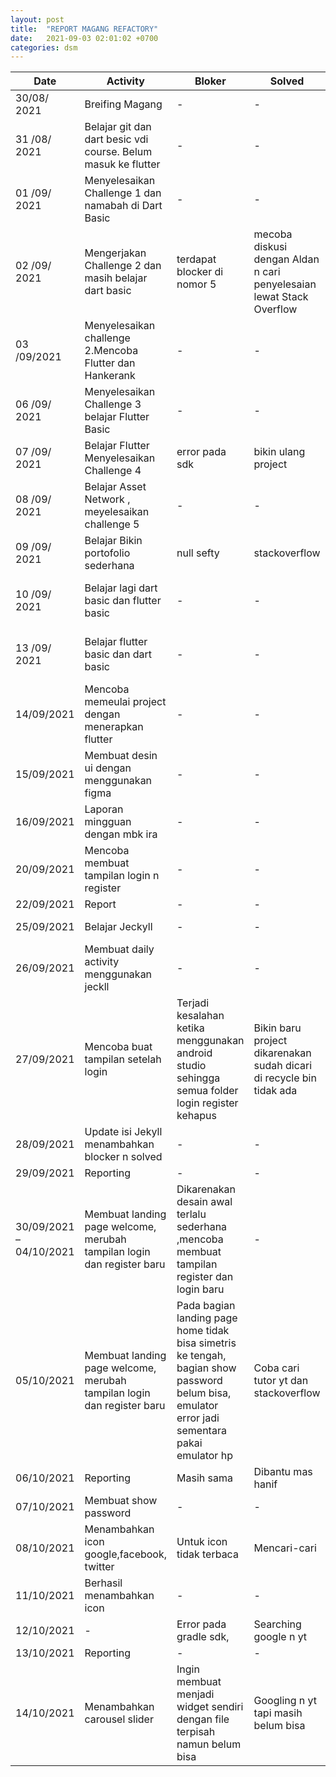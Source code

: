 ```yaml
---
layout: post
title:  "REPORT MAGANG REFACTORY"
date:   2021-09-03 02:01:02 +0700
categories: dsm
---
```

| Date | Activity | Bloker | Solved | Repository |
| --- | --- | --- | --- | --- |
| 30/08/ 2021 | Breifing Magang | - | - | - |
| 31 /08/ 2021 | Belajar git dan dart besic vdi course. Belum masuk ke flutter | - | - | [https://github.com/thefvnday/Dart\_Basic.git](https://github.com/thefvnday/Dart_Basic.git) |
| 01 /09/ 2021 | Menyelesaikan Challenge 1 dan namabah di Dart Basic | - | - | [https://github.com/thefvnday/RefactoryChallengeDay1Portofolio.github.io.git](https://github.com/thefvnday/RefactoryChallengeDay1Portofolio.github.io.git) |
| 02 /09/ 2021 | Mengerjakan Challenge 2 dan masih belajar dart basic | terdapat blocker di nomor 5 | mecoba diskusi dengan Aldan n cari penyelesaian lewat Stack Overflow | [https://github.com/thefvnday/RefactoryChallengeDay2.git](https://github.com/thefvnday/RefactoryChallengeDay2.git) |
| 03 /09/2021 | Menyelesaikan challenge 2.Mencoba Flutter dan Hankerank | - | - | [https://github.com/thefvnday/RefactoryChallengeDay2.git](https://github.com/thefvnday/RefactoryChallengeDay2.git) |
| 06 /09/ 2021 | Menyelesaikan Challenge 3 belajar Flutter Basic | - | - | [https://github.com/thefvnday/RefactoryChallengeDay3.git](https://github.com/thefvnday/RefactoryChallengeDay3.git) |
| 07 /09/ 2021 | Belajar Flutter Menyelesaikan Challenge 4 | error pada sdk | bikin ulang project | [https://github.com/thefvnday/RefactoryChallengeDay4.git](https://github.com/thefvnday/RefactoryChallengeDay4.git) |
| 08 /09/ 2021 | Belajar Asset Network , meyelesaikan challenge 5 | - | - | [https://github.com/thefvnday/RefactoryChallengeDay5.git](https://github.com/thefvnday/RefactoryChallengeDay5.git) |
| 09 /09/ 2021 | Belajar Bikin portofolio sederhana | null sefty | stackoverflow | [https://github.com/thefvnday/Flutter\_Portofolio.git](https://github.com/thefvnday/Flutter_Portofolio.git) |
| 10 /09/ 2021 | Belajar lagi dart basic dan flutter basic | - | - | [https://github.com/thefvnday/Flutter\_Basic.git](https://github.com/thefvnday/Flutter_Basic.git) \*\*\*[https://github.com/thefvnday/Dart\_Basic.git](https://github.com/thefvnday/Dart_Basic.git) |
| 13 /09/ 2021 | Belajar flutter basic dan dart basic | - | - | [https://github.com/thefvnday/Flutter\_Basic.git](https://github.com/thefvnday/Flutter_Basic.git) \*\*\*[https://github.com/thefvnday/Dart\_Basic.git](https://github.com/thefvnday/Dart_Basic.git) |
| 14/09/2021 | Mencoba memeulai project dengan menerapkan flutter | - | - | - |
| 15/09/2021 | Membuat desin ui dengan menggunakan figma | - | - | [https://www.figma.com/file/nhi9P4tYBLu5l8oorslkq1/MobileOnlineStore?node-id=0%3A1](https://www.figma.com/file/nhi9P4tYBLu5l8oorslkq1/MobileOnlineStore?node-id=0%3A1) |
| 16/09/2021 | Laporan mingguan dengan mbk ira | - | - | - |
| 20/09/2021 | Mencoba membuat tampilan login n register | - | - | [https://github.com/thefvnday/Shoes-Mobile.git](https://github.com/thefvnday/Shoes-Mobile.git) |
| 22/09/2021 | Report | - | - | - |
| 25/09/2021 | Belajar Jeckyll | - | - | [https://github.com/thefvnday/magang-refactory.git](https://github.com/thefvnday/magang-refactory.git) |
| 26/09/2021 | Membuat daily activity menggunakan jeckll | - | - | [https://github.com/thefvnday/magang-refactory.git](https://github.com/thefvnday/magang-refactory.git) |
| 27/09/2021 | Mencoba buat tampilan setelah login | Terjadi kesalahan ketika menggunakan android studio sehingga semua folder login register kehapus | Bikin baru project dikarenakan sudah dicari di recycle bin tidak ada | [https://github.com/thefvnday/Shoes-Mobile.git](https://github.com/thefvnday/Shoes-Mobile.git) |
| 28/09/2021 | Update isi Jekyll menambahkan blocker n solved | - | - | [https://github.com/thefvnday/magang-refactory.git](https://github.com/thefvnday/magang-refactory.git) |
| 29/09/2021 | Reporting | - | - | - |
| 30/09/2021 – 04/10/2021 | Membuat landing page welcome, merubah tampilan login dan register baru | Dikarenakan desain awal terlalu sederhana ,mencoba membuat tampilan register dan login baru | - | - |
| 05/10/2021 | Membuat landing page welcome, merubah tampilan login dan register baru | Pada bagian landing page home tidak bisa simetris ke tengah, bagian show password belum bisa, emulator error jadi sementara pakai emulator hp | Coba cari tutor yt dan stackoverflow | - |
| 06/10/2021 | Reporting | Masih sama | Dibantu mas hanif | - |
| 07/10/2021 | Membuat show password | - | - | [https://github.com/thefvnday/Shoes-Frontend-Flutter.git](https://github.com/thefvnday/Shoes-Frontend-Flutter.git) |
| 08/10/2021 | Menambahkan icon google,facebook, twitter | Untuk icon tidak terbaca | Mencari-cari | [https://github.com/thefvnday/Shoes-Frontend-Flutter.git](https://github.com/thefvnday/Shoes-Frontend-Flutter.git) |
| 11/10/2021 | Berhasil menambahkan icon | - | - | [https://github.com/thefvnday/Shoes-Frontend-Flutter.git](https://github.com/thefvnday/Shoes-Frontend-Flutter.git) |
| 12/10/2021 | - | Error pada gradle sdk, | Searching google n yt | - |
| 13/10/2021 | Reporting | - | - | - |
| 14/10/2021 | Menambahkan carousel slider | Ingin membuat menjadi widget sendiri dengan file terpisah namun belum bisa | Googling n yt tapi masih belum bisa | [https://github.com/thefvnday/Shoes-Frontend-Flutter.git](https://github.com/thefvnday/Shoes-Frontend-Flutter.git) |